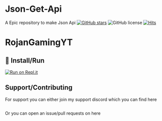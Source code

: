 # Json-Get-Api
A Epic repository to make Json Api
[![GitHub stars](https://img.shields.io/github/stars/RojanGamingYT/Json-Get-Api/?style=for-the-badge)](https://github.com/RojanGamingYT/Json-Get-Api/stargazers) ![GitHub license](https://img.shields.io/github/license/RojanGamingYT/Json-Get-Api/?style=for-the-badge)
[![Hits](https://hits.seeyoufarm.com/api/count/incr/badge.svg?url=https%3A%2F%2Fgithub.com%2FRojanGamingYT%2FJson-Get-Api&count_bg=%2379C83D&title_bg=%23555555&icon=&icon_color=%23E7E7E7&title=Repo+Views&edge_flat=true)](https://hits.seeyoufarm.com)
# RojanGamingYT

## :memo: Install/Run

[![Run on Repl.it](https://repl.it/badge/github/GoByeBye/DiscoRape)](https://repl.it/github/GoByeBye/DiscoRape)


## Support/Contributing
For support you can either join my support discord which you can find here

<a href="https://discord.gg/DpGBq7T"><img src="https://discord.com/api/guilds/743205482507927568/widget.png?style=banner2" alt="" /></a>

Or you can open an issue/pull requests on here
